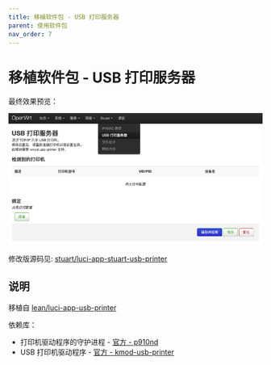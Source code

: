 ```yaml
---
title: 移植软件包 - USB 打印服务器
parent: 使用软件包
nav_order: 7
---
```


# 移植软件包 - USB 打印服务器

最终效果预览：

![Snipaste_2019-09-14_23-48-31.png](https://raw.githubusercontent.com/stuarthua/PicGo/master/oh-my-openwrt/Snipaste_2019-09-14_23-48-31.png)

修改版源码见: [stuart/luci-app-stuart-usb-printer](https://github.com/stuarthua/oh-my-openwrt/tree/master/stuart/luci-app-stuart-usb-printer)

## 说明

移植自 [lean/luci-app-usb-printer](https://github.com/coolsnowwolf/lede/tree/master/package/lean/luci-app-usb-printer)

依赖库：

* 打印机驱动程序的守护进程 - [官方 - p910nd](https://openwrt.org/packages/pkgdata/p910nd)
* USB 打印机驱动程序 - [官方 - kmod-usb-printer](https://openwrt.org/packages/pkgdata/kmod-usb-printer)